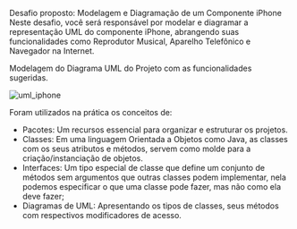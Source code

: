 Desafio proposto:
Modelagem e Diagramação de um Componente iPhone
Neste desafio, você será responsável por modelar e diagramar a representação UML do componente iPhone, 
abrangendo suas funcionalidades como Reprodutor Musical, Aparelho Telefônico e Navegador na Internet.

Modelagem do Diagrama UML do Projeto com as funcionalidades sugeridas.

![uml_iphone](https://github.com/user-attachments/assets/077deb00-a744-45e3-a3a7-5b3cb614f9a7)

Foram utilizados na prática os conceitos de:
- Pacotes: Um recursos essencial para organizar e estruturar os projetos.
- Classes: Em uma linguagem Orientada a Objetos como Java, as classes com os seus atributos e métodos, 
servem como molde para a criação/instanciação de objetos.
- Interfaces: Um tipo especial de classe que define um conjunto de métodos sem argumentos
que outras classes podem implementar, nela podemos especificar o que uma classe pode fazer, 
mas não como ela deve fazer;
- Diagramas de UML: Apresentando os tipos de classes, seus métodos com respectivos modificadores de acesso.
